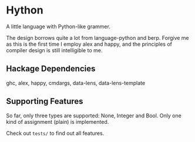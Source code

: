 # Hython

A little language with Python-like grammer.

The design borrows quite a lot from language-python and berp.
Forgive me as this is the first time I employ alex and happy, and the principles of compiler design
is still intelligible to me.

## Hackage Dependencies

ghc, alex, happy, cmdargs, data-lens, data-lens-template

## Supporting Features

So far, only three types are supported: None, Integer and Bool.
Only one kind of assignment (plain) is implemented.

Check out `tests/` to find out all features.
